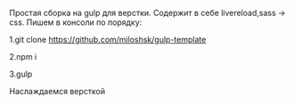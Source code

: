 Простая сборка на gulp для верстки. 
Содержит в себе livereload,sass -> css.
Пишем в консоли по порядку:

1.git clone https://github.com/miloshsk/gulp-template

2.npm i

3.gulp

Наслаждаемся версткой
